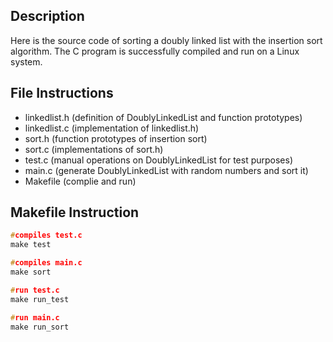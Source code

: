 ## Description
Here is the source code of sorting a doubly linked list with the insertion sort algorithm. The C program is successfully compiled and run on a Linux system.

## File Instructions
* linkedlist.h (definition of DoublyLinkedList and function prototypes)
* linkedlist.c (implementation of linkedlist.h)
* sort.h (function prototypes of insertion sort)
* sort.c (implementations of sort.h)
* test.c (manual operations on DoublyLinkedList for test purposes)
* main.c (generate DoublyLinkedList with random numbers and sort it)
* Makefile (complie and run)


## Makefile Instruction
```c
#compiles test.c
make test

#compiles main.c
make sort

#run test.c
make run_test

#run main.c
make run_sort
```

